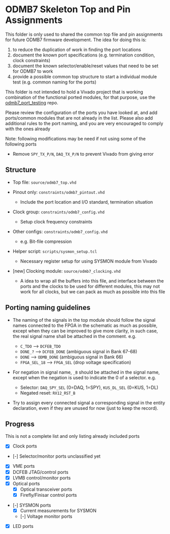 # ODMB7 Skeleton Top and Pin Assignments

This folder is only used to shared the common top file and pin assignments for future ODMB7 firmware development.
The idea for doing this is:
  1. to reduce the duplication of work in finding the port locations
  2. document the known port specifications (e.g. termination condition, clock constraints)
  3. document the known selector/enable/reset values that need to be set for ODMB7 to work
  4. provide a possible common top structure to start a individual module test (e.g. common naming for the ports)

This folder is not intended to hold a Vivado project that is working combination of the functional ported modules,
for that purpose, use the [odmb7_port_testing](https://github.com/odmb/odmb7_port_testing) repo.

Please review the configuration of the ports you have looked at, and add ports/common modules that are not already in the list.
Please also add additional rules to the port naming, and you are very encouraged to comply with the ones already 

Note: following modifications may be need if not using some of the following ports
- Remove `SPY_TX_P/N`, `DAQ_TX_P/N` to prevent Vivado from giving error

## Structure
- Top file: `source/odmb7_top.vhd`
- Pinout only: `constraints/odmb7_pintout.vhd`
  - Include the port location and I/O standard, termination situation
- Clock group: `constraints/odmb7_config.vhd`
  - Setup clock frequency constraints
- Other configs: `constraints/odmb7_config.vhd`
  - e.g. Bit-file compression
- Helper script: `scripts/sysmon_setup.tcl`
  - Necessary register setup for using SYSMON module from Vivado

- [new] Clocking module: `source/odmb7_clocking.vhd`
  - A idea to wrap all the buffers into this file, and interface between the ports and the clocks to be used for different modules,
    this may not work for all clocks, but we can pack as much as possible into this file

## Porting naming guidelines
- The naming of the signals in the top module should follow the signal names connected to the FPGA in the schematic as much as possible, 
  except when they can be improved to give more clarity, in such case, the real signal name shall be attached in the comment. e.g.
  - `C_TDO` --> `DCFEB_TDO` 
  - `DONE_?` --> `DCFEB_DONE` (ambiguous signal in Bank 67-68)
  - `DONE` --> `ODMB_DONE` (ambiguous signal in Bank 66)
  - `FPGA_SEL_18` --> `FPGA_SEL` (drop voltage specification)

- For negation in signal name, `_B` should be attached in the signal name, except when the negation is used to indicate the 0 of a selector. e.g.
  - Selector: `DAQ_SPY_SEL` (0=DAQ, 1=SPY), `KUS_DL_SEL` (0=KUS, 1=DL)
  - Negated reset: `RX12_RST_B`

- Try to assign every connected signal a corresponding signal in the entity declaration, even if they are unused for now (just to keep the record).

## Progress
This is not a complete list and only listing already included ports

- [X] Clock ports
- [-] Selector/monitor ports unclassified yet
- [X] VME ports
- [X] DCFEB JTAG/control ports
- [X] LVMB control/monitor ports
- [X] Optical ports
  - [X] Optical transceiver ports
  - [X] Firefly/Finisar control ports
- [-] SYSMON ports
  - [X] Current measurements for SYSMON
  - [-] Voltage monitor ports
- [X] LED ports
